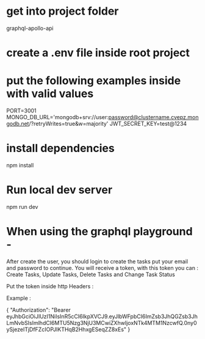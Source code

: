 # get into project folder

graphql-apollo-api

# create a .env file inside root project
# put the following examples inside with valid values

PORT=3001
MONGO_DB_URL='mongodb+srv://user:password@clustername.cvepz.mongodb.net/<dbname>?retryWrites=true&w=majority'
JWT_SECRET_KEY=test@1234

# install dependencies

 npm install

# Run local dev server

npm run dev

# When using the graphql playground -

After create the user, you should login to create the tasks
put your email and password to continue.
You will receive a token, with this token you can : Create Tasks, Update Tasks, Delete Tasks and Change Task Status

Put the token inside http Headers :

Example :

{
	"Authorization": "Bearer eyJhbGciOiJIUzI1NiIsInR5cCI6IkpXVCJ9.eyJlbWFpbCI6ImZsb3JhQGZsb3JhLmNvbSIsImlhdCI6MTU5Nzg3NjU3MCwiZXhwIjoxNTk4MTM1NzcwfQ.0ny0ySjezeITjDfFZcIOPJIKTHqB2HhxgESeqZZ8xEs"
}
